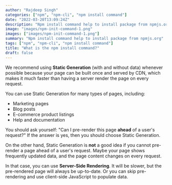 ```yaml
---
author: "Rajdeep Singh"
categories: ["npm", "npm-cli", "npm install command"]
date: "2022-03-20T13:09:24Z"
description: "Npm install command help to install package from npmjs.org"
image: "images/npm-init-command-1.png"
images: ["images/npm-init-command-1.png"]
summary: "Npm install command help to install package from npmjs.org"
tags: ["npm", "npm-cli", "npm install command"]
title: "What is the npm install command?"
draft: false
---
```


We recommend using **Static Generation** (with and without data) whenever possible because your page can be built once and served by CDN, which makes it much faster than having a server render the page on every request.

You can use Static Generation for many types of pages, including:

- Marketing pages
- Blog posts
- E-commerce product listings
- Help and documentation

You should ask yourself: "Can I pre-render this page **ahead** of a user's request?" If the answer is yes, then you should choose Static Generation.

On the other hand, Static Generation is **not** a good idea if you cannot pre-render a page ahead of a user's request. Maybe your page shows frequently updated data, and the page content changes on every request.

In that case, you can use **Server-Side Rendering**. It will be slower, but the pre-rendered page will always be up-to-date. Or you can skip pre-rendering and use client-side JavaScript to populate data.
